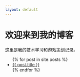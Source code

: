 ```yaml
---
layout: default
---
```


<h1>欢迎来到我的博客</h1>
<p>这里是我的技术学习和游戏策划记录。</p>

<ul>
  {% for post in site.posts %}
    <li>
      <a href="{{ post.url }}">{{ post.title }}</a>
    </li>
  {% endfor %}
</ul
